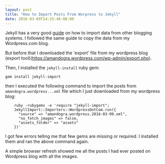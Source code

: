 ```yaml
---
layout: post
title: "How to Import Posts From Worpress to Jekyll"
date: 2016-03-09T14:25:48-08:00
---
```


Jekyll has a very good [guide](https://import.jekyllrb.com/docs/home/) on how to import data from other blogging systems. I followed the same guide to copy the data from my Wordpress.com blog. 
<!--more-->
But before that I downloaded the 'export' file from my wordpress blog (export tool)(https://amandogra.wordpress.com/wp-admin/export.php).

Then, I installed the `jekyll-install` ruby gem:

```
gem install jekyll-import
```

then I executed the following command to import the posts from `amandogra.wordpress...xml` file which I just downloaded from my wordpress blog:

```
    ruby -rubygems -e 'require "jekyll-import";
    JekyllImport::Importers::WordpressDotCom.run({
      "source" => "amandogra.wordpress.2016-03-09.xml",
      "no_fetch_images" => false,
      "assets_folder" => "assets"
    })'
```

I got few errors telling me that few gems are missing or required. I installed them and ran the above command again.

A simple browser refresh showed me all the posts I had ever posted on Wordpress blog with all the images.
